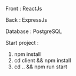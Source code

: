 Front : ReactJs

Back : ExpressJs

Database : PostgreSQL

Start project :
1) npm install
2) cd client && npm install
3) cd .. && npm run start
